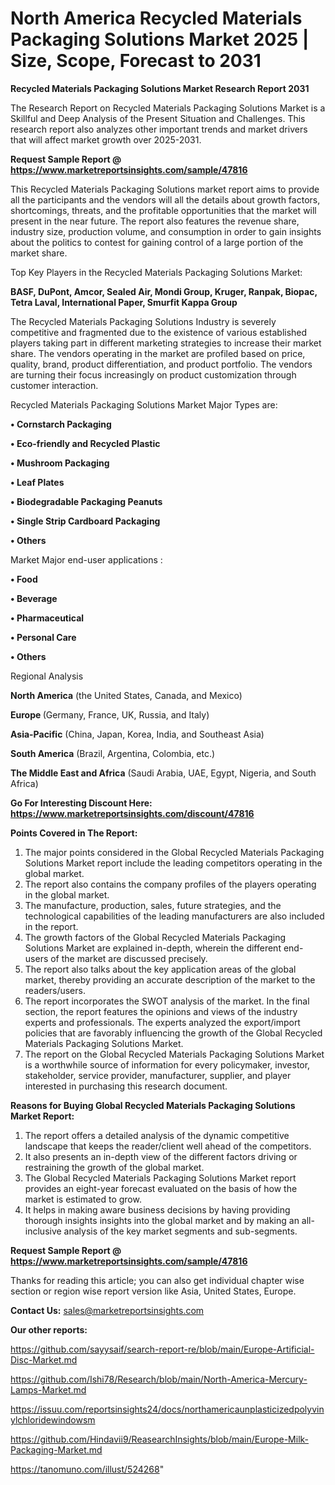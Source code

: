 # North America Recycled Materials Packaging Solutions Market 2025 | Size, Scope, Forecast to 2031

<strong>Recycled Materials Packaging Solutions Market Research Report 2031</strong>

The Research Report on Recycled Materials Packaging Solutions Market is a Skillful and Deep Analysis of the Present Situation and Challenges. This research report also analyzes other important trends and market drivers that will affect market growth over 2025-2031.

<strong>Request Sample Report @ <a href=https://www.marketreportsinsights.com/sample/47816>https://www.marketreportsinsights.com/sample/47816</a></strong>

This Recycled Materials Packaging Solutions market report aims to provide all the participants and the vendors will all the details about growth factors, shortcomings, threats, and the profitable opportunities that the market will present in the near future. The report also features the revenue share, industry size, production volume, and consumption in order to gain insights about the politics to contest for gaining control of a large portion of the market share.

Top Key Players in the Recycled Materials Packaging Solutions Market:

<strong>BASF, DuPont, Amcor, Sealed Air, Mondi Group, Kruger, Ranpak, Biopac, Tetra Laval, International Paper, Smurfit Kappa Group</strong>

The Recycled Materials Packaging Solutions Industry is severely competitive and fragmented due to the existence of various established players taking part in different marketing strategies to increase their market share. The vendors operating in the market are profiled based on price, quality, brand, product differentiation, and product portfolio. The vendors are turning their focus increasingly on product customization through customer interaction.

Recycled Materials Packaging Solutions Market Major Types are:

<strong>•  Cornstarch Packaging

•  Eco-friendly and Recycled Plastic

•  Mushroom Packaging

•  Leaf Plates

•  Biodegradable Packaging Peanuts

•  Single Strip Cardboard Packaging

•  Others</strong>

Market Major end-user applications :

<strong>•  Food

•  Beverage

•  Pharmaceutical

•  Personal Care

•  Others</strong>

Regional Analysis

</u><strong><b>North America</b></strong> (the United States, Canada, and Mexico)

<strong><b>Europe </b></strong>(Germany, France, UK, Russia, and Italy)

<strong><b>Asia-Pacific</b></strong> (China, Japan, Korea, India, and Southeast Asia)

<strong><b>South America</b></strong> (Brazil, Argentina, Colombia, etc.)

<strong><b>The Middle East and Africa</b></strong> (Saudi Arabia, UAE, Egypt, Nigeria, and South Africa)

<strong>Go For Interesting Discount Here: <a href=https://www.marketreportsinsights.com/discount/47816>https://www.marketreportsinsights.com/discount/47816</a></strong>

<strong>Points Covered in The Report:</strong>
<ol>
  <li>The major points considered in the Global Recycled Materials Packaging Solutions Market report include the leading competitors operating in the global market.</li>
  <li>The report also contains the company profiles of the players operating in the global market.</li>
  <li>The manufacture, production, sales, future strategies, and the technological capabilities of the leading manufacturers are also included in the report.</li>
  <li>The growth factors of the Global Recycled Materials Packaging Solutions Market are explained in-depth, wherein the different end-users of the market are discussed precisely.</li>
  <li>The report also talks about the key application areas of the global market, thereby providing an accurate description of the market to the readers/users.</li>
  <li>The report incorporates the SWOT analysis of the market. In the final section, the report features the opinions and views of the industry experts and professionals. The experts analyzed the export/import policies that are favorably influencing the growth of the Global Recycled Materials Packaging Solutions Market.</li>
  <li>The report on the Global Recycled Materials Packaging Solutions Market is a worthwhile source of information for every policymaker, investor, stakeholder, service provider, manufacturer, supplier, and player interested in purchasing this research document.</li>
</ol>
<strong>Reasons for Buying Global Recycled Materials Packaging Solutions Market Report:</strong>

<ol>
  <li>The report offers a detailed analysis of the dynamic competitive landscape that keeps the reader/client well ahead of the competitors.</li>
  <li>It also presents an in-depth view of the different factors driving or restraining the growth of the global market.</li>
  <li>The Global Recycled Materials Packaging Solutions Market report provides an eight-year forecast evaluated on the basis of how the market is estimated to grow.</li>
  <li>It helps in making aware business decisions by having providing thorough insights insights into the global market and by making an all-inclusive analysis of the key market segments and sub-segments.</li>
</ol>
<strong>Request Sample Report @ <a href=https://www.marketreportsinsights.com/sample/47816>https://www.marketreportsinsights.com/sample/47816</a></strong>


Thanks for reading this article; you can also get individual chapter wise section or region wise report version like Asia, United States, Europe.

<strong>Contact Us:</strong>
sales@marketreportsinsights.com

<strong>Our other reports:</strong>

<a href=https://github.com/sayysaif/search-report-re/blob/main/Europe-Artificial-Disc-Market.md>https://github.com/sayysaif/search-report-re/blob/main/Europe-Artificial-Disc-Market.md</a>

<a href=https://github.com/Ishi78/Research/blob/main/North-America-Mercury-Lamps-Market.md>https://github.com/Ishi78/Research/blob/main/North-America-Mercury-Lamps-Market.md</a>

<a href=https://issuu.com/reportsinsights24/docs/northamericaunplasticizedpolyvinylchloridewindowsm>https://issuu.com/reportsinsights24/docs/northamericaunplasticizedpolyvinylchloridewindowsm</a>

<a href=https://github.com/Hindavii9/ReasearchInsights/blob/main/Europe-Milk-Packaging-Market.md>https://github.com/Hindavii9/ReasearchInsights/blob/main/Europe-Milk-Packaging-Market.md</a>

<a href=https://tanomuno.com/illust/524268>https://tanomuno.com/illust/524268</a>"
